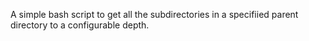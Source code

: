 A simple bash script to get all the subdirectories in a specifiied parent directory to a configurable depth. 
